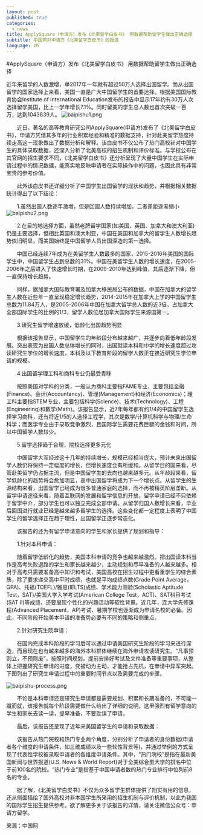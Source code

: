 ```yaml
---
layout: post
published: true
categories:
  - news
title: ApplySquare（申请方）发布《北美留学白皮书》 用数据帮助留学生做出正确选择
subtitle: 中国网对申请方《北美留学白皮书》的报道
language: zh
---
```

#ApplySquare（申请方）发布《北美留学白皮书》 用数据帮助留学生做出正确选择

近年来留学的人数激增，单2017年一年就有超过50万人选择出国留学。而从出国留学的国家选择上来看，美国一直是广大中国留学生的首要选择。根据美国国际教育协会Institute of International Education发布的报告中显示17年约有30万人次选择留学美国，比上一学年增长7.1%。同时留美的学生总人数也首次突破一百万，达到1043839人。
![baipishu1.png]({{site.baseurl}}/image/baipishu1.png)


　　近日，著名的高等教育研究公司ApplySquare(申请方)发布了《北美留学白皮书》，申请方凭借其多年的行业积累经验和精准的数据支持，针对赴美留学热度持续走高这一现象做出了数据分析和解释。该白皮书不仅公布了热门高校针对中国学生的具体录取数据，还深入分析了北美高校的招生机制和评价标准。与学校公布在其官网的招生要求不同，《北美留学白皮书》还分析呈现了大量中国学生在实际申请过程中的情况数据，能真实地反映申请者在实际操作中的问题，也因此具有非常宝贵的参考价值。

　　此外该白皮书还详细分析了中国学生出国留学的现状和趋势，并根据相关数据统计得出了以下结论：

　　1.虽然出国人数逐年激增，但是回国人数持续增加，二者差距逐渐缩小
  ![baipishu2.png]({{site.baseurl}}/image/baipishu2.png)


　　2.在目的地选择方面，虽然老牌留学国家(如美国、英国、加拿大和澳大利亚)仍是主要选择，但相比英国和澳大利亚，中国在美国和加拿大的留学生人数增长趋势依旧明显，而美国始终是中国留学人员出国深造的第一选择。

　　中国已经连续7年成为在美留学生人数最多的国家，2015-2016年美国的国际学生中，中国留学生占到总数的31%。中国在美留学生人数的增长速度，在2005-2006年之后进入了快速增长时期，在2009-2010年达到峰值，其后逐渐下降，但一直保持增长趋势。

　　同样，据加拿大国际教育署及加拿大移民局公布的数据，中国在加拿大的留学生人数在近些年一直呈现稳定增长趋势，2014-2015年在加拿大上学的中国留学生总数为11.84万人，是2005-2006年中国在加拿大留学总人数的近3倍，占加拿大全部国际学生的比例的1/3，留学人数位居加拿大国际学生来源国第一。

　　3.研究生留学增速放缓，低龄化出国趋势明显

　　根据该报告显示，中国留学生的年龄段分布越来越广，并逐步向着低年龄段发展。突出表现为出国人数总体增长的同时，出国就读本科和中学的增长速度超过攻读研究生学位的增长速度，本科及以下教育阶段的留学人数正在接近研究生学位申请的规模。

　　4.出国留学理工科和商科专业仍最受青睐

　　按照美国对学科的分类，一般认为商科主要指FAME专业，主要包括金融(Finance)、会计(Accountancy)、管理(Management)和经济(Economics)；理工科主要指STEM专业，主要包括科学(Science)、技术(Technology)、工程(Engineering)和数学(Math)。该报告显示，近7年每年都有约1/4的中国留学生选择学习商科，还有将近1/5的人选择工程学，其次是数学/计算机科学与物理/生命科学；而医学专业由于录取竞争激烈，且国际学生需要花费巨额的金钱和时间，所以中国留学人数较少。

　　5.留学选择趋于合理，院校选择更多元化

　　中国留学大军经过这十几年的持续增长，规模已经相当庞大，预计未来出国留学人数仍将保持一定幅度的增长，但增长速度会有所缓和。从留学目的国来看，尽管赴美留学仍占据主流，但是中国留学生的去向也越来越多元。从年龄段来看，留学低龄化的趋势将会愈加明显，高中出国留学将成为下一个增长点。从留学生的生源结构来看，出国留学已经成为很多普通家庭的选择，而不再被精英阶层垄断。从留学申请途径来看，随着互联网的发展和留学信息的开放，留学申请已经不只依赖于留学中介，部分学生也可以独立完成全部申请。从留学归国人数增长来看，毕业后回国进行就业已经是越来越多留学生的选择。这些变化都一定程度上表明了中国学生的留学选择正在趋于理性，出国留学正逐步常态化。

　　该报告的还为有留学申请意向的学生和家长提供了规划和指导：

　　1.针对本科申请：

　　随着留学低龄化的趋势，美国本科申请的竞争也越来越激烈。把出国读本科当作是高考失败退路的学生和家长越来越少，主动规划和尽早准备的人越来越多。相对于高考只需要准备高中知识和考试，美国高校在招生过程中更看重学生的综合素质，除了要求递交高中平时成绩，也就是平均成绩点数(Grade Point Average，GPA)、托福(TOEFL)/雅思(IELTS)成绩、学术能力测验(Scholastic Aptitude Test，SAT)/美国大学入学考试(American College Test，ACT)、SAT科目考试(SAT II)等成绩，还要展现个性化的兴趣活动等软性背景。近几年，连大学先修课程(Advanced Placement，AP)考试、暑期学校也逐渐成为申请名校的必备。因此，不同阶段开始美本申请的准备势必要有不同的策略和侧重点。

　　2.针对研究生院申请：

　　在国内完成本科阶段的学习后可以通过申请美国研究生阶段的学习来进行深造，而且现在也有越来越多的海外本科群体继续在海外申请攻读研究生。“凡事预则立，不预则废”，按照时间规划，提前安排好考试及文件准备等重要事项，从整体上把握研究生申请的进度，变被动为主动，才能抢占先机，在申请中异军突起。下图列出了研究生申请过程中的重要时间节点以及需要完成的步骤。

![baipishu-process.png]({{site.baseurl}}/image/baipishu-process.png)

　　不论是本科申请还是研究生申请都是需要规划、积累和长期准备的，不可能一蹴而就，该报告就每个阶段需要做什么给出了详细的说明，这里强烈有留学意向的学生和家长去读一读，提早准备，不要耽误了申请。

　　最后，该报告还呈现了近年来美国留学生的申请和录取数据：

　　该报告从热门院校和热门专业两个角度，分别分析了申请者的身份数据(申请者各个维度的申请条件，如三维成绩以及一些软性背景等)，并通过举例的方式呈现了代表性学校被录取申请者的各维度申请条件。其中，“热门院校”是指在最新美国新闻与世界报道(U.S. News & World Report)对于全美综合型大学的排名中位于前100名的院校。“热门专业”是指基于中国申请者数的热门专业排行中位列前8名的专业。

　　据了解，《北美留学白皮书》不仅为众多留学生群体提供了翔实有用的信息，还从侧面描绘了国外高校对非本国学生所采用的招生机制与评价机制，以此为我国的国际学生招生提供参考。欲了解更多关于该报告的详情，请关注微信公众号：申请方留学。
  
  来源：中国网
